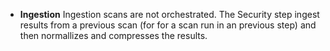 * **Ingestion**  Ingestion scans are not orchestrated. The Security step ingest results from a previous scan (for for a scan run in an previous step) and then normallizes and compresses the results. 